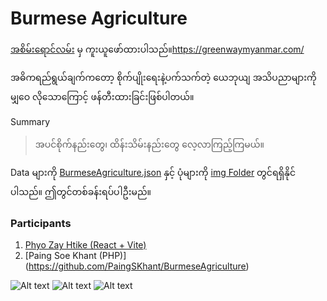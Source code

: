 # Burmese Agriculture

[အစိမ်းရောင်လမ်း](https://greenwaymyanmar.com/) မှ ကူးယူဖော်ထားပါသည်။https://greenwaymyanmar.com/

အဓိကရည်ရွယ်ချက်ကတော့ စိုက်ပျိုးရေးနဲ့ပက်သက်တဲ့ ယေဘုယျ အသိပညာများကို မျှဝေ လိုသောကြောင့် ဖန်တီးထားခြင်းဖြစ်ပါတယ်။

Summary
>အပင်စိုက်နည်းတွေ၊ ထိန်းသိမ်းနည်းတွေ လေ့လာကြည့်ကြမယ်။

Data များကို [BurmeseAgriculture.json](https://github.com/sannlynnhtun-coding/Burmese-Agriculture/blob/master/BlazorWasm.BurmeseAgriculture/wwwroot/data/BurmeseAgriculture.json) နှင့် ပုံများကို [img Folder](https://github.com/sannlynnhtun-coding/BlazorWasm.BurmeseAgriculture/tree/master/BlazorWasm.BurmeseAgriculture/wwwroot/data/img) တွင်ရရှိနိုင်ပါသည်။ ဤတွင်တစ်ခန်းရပ်ပါဦးမည်။

### Participants
1. [Phyo Zay Htike (React + Vite)](https://github.com/PhyoZayHtike/Burmese-Agriculture)
2. [Paing Soe Khant (PHP)] (https://github.com/PaingSKhant/BurmeseAgriculture)

![Alt text](https://github.com/sannlynnhtun-coding/Burmese-Agriculture/blob/main/BurmeseAgricultureFlow1.jpg)
![Alt text](https://github.com/sannlynnhtun-coding/Burmese-Agriculture/blob/main/BurmeseAgricultureFlow2.jpg)
![Alt text](https://github.com/sannlynnhtun-coding/Burmese-Agriculture/blob/main/BurmeseAgricultureMindMap.jpg)

